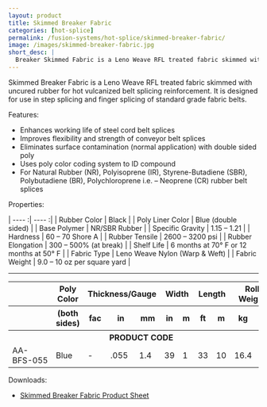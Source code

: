 ```yaml
---
layout: product
title: Skimmed Breaker Fabric
categories: [hot-splice]
permalink: /fusion-systems/hot-splice/skimmed-breaker-fabric/
image: /images/skimmed-breaker-fabric.jpg
short_desc: |
  Breaker Skimmed Fabric is a Leno Weave RFL treated fabric skimmed with uncured rubber for hot vulcanized belt splicing reinforcement. It is designed for use in step splicing and finger splicing of standard grade fabric belts.
---
```


Skimmed Breaker Fabric is a Leno Weave RFL treated fabric skimmed with uncured rubber for hot vulcanized belt splicing reinforcement. It is designed for use in step splicing and finger splicing of standard grade fabric belts.

Features:
- Enhances working life of steel cord belt splices
- Improves flexibility and strength of conveyor belt splices
- Eliminates surface contamination (normal application) with
double sided poly
- Uses poly color coding system to ID compound
- For Natural Rubber (NR), Polyisoprene (IR), Styrene-Butadiene (SBR), Polybutadiene (BR), Polychloroprene i.e. – Neoprene (CR) rubber belt splices



Properties:

| ---- :| ---- :|
| Rubber Color |	Black |
| Poly Liner Color |	Blue (double sided) |
| Base Polymer |	NR/SBR Rubber |
| Specific Gravity |	1.15 – 1.21 |
| Hardness |	60 – 70 Shore A |
| Rubber Tensile |	2600 – 3200 psi |
| Rubber Elongation |	300 – 500% (at break) |
| Shelf Life |	6 months at 70° F or 12 months at 50° F |
| Fabric Type |	Leno Weave Nylon (Warp & Weft) |
| Fabric Weight |	9.0 – 10 oz per square yard |

-----------

<table>
		<tbody><tr>
			<th>&nbsp;</th>
			<th>Poly Color</th>
			<th colspan="3">Thickness/Gauge</th>
			<th colspan="2">Width</th>
			<th colspan="2">Length</th>
			<th colspan="2">Roll Weight</th>
		</tr>
		<tr>
			<th>&nbsp;</th>
			<th>(both sides)</th>
			<th>fac</th>
			<th>in</th>
			<th>mm</th>
			<th>in</th>
			<th>m</th>
			<th>ft</th>
			<th>m</th>
			<th>kg</th>
			<th>lb</th>
		</tr>
		<tr>
			<th colspan="11"><span class="caps"><span class="caps">PRODUCT</span></span> <span class="caps"><span class="caps">CODE</span></span></th>
		</tr>
		<tr>
			<td>AA-<span class="caps"><span class="caps">BFS</span></span>-055</td>
			<td>Blue</td>
			<td>-</td>
			<td>.055</td>
			<td>1.4</td>
			<td>39</td>
			<td>1</td>
			<td>33</td>
			<td>10</td>
			<td>16.4</td>
			<td>36</td>
		</tr>
	</tbody></table>

Downloads:
- [Skimmed Breaker Fabric Product Sheet](http://www.almex.com/file_download/88/SkimmedBreakerFabric.pdf)
